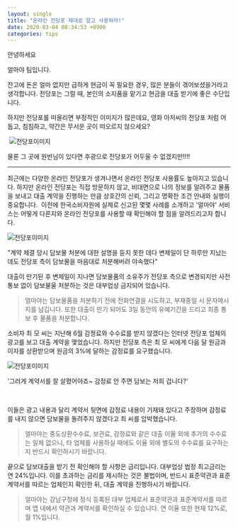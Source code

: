```yaml
---
layout: single
title: "온라인 전당포 제대로 알고 사용하자!"
date: 2020-03-04 08:34:53 +0900
categories: tips
---
```

안녕하세요

얼마야 팀입니다. 


잔고에 돈은 얼마 없지만 급하게 현금이 꼭 필요한 경우, 많은 분들이 겪어보셨을거라고 생각합니다.
전당포는 그럴 때, 본인의 소지품을 맡기고 현금을 대출 받기에 좋은 수단입니다. 


하지만 전당포를 떠올리면 부정적인 이미지가 많은데요, 
영화 아저씨의 전당포 처럼 어둡고, 침침하고, 약간은 무서운 곳이 떠오르지 않으세요? 

​
![전당포이미지]({{site.baseurl}}/assets/img/pawnshop.png)​


물론 그 곳에 원빈님이 있다면 후광으로 전당포가 어두울 수 없겠지만!!!!


------------------------


최근에는 다양한 온라인 전당포가 생겨나면서 온라인 전당포 사용률도 높아지고 있습니다. 하지만 온라인 전당포는 직접 방문하지 않고, 비대면으로 나의 정보를 알려주고 물품을 보내고 대출 계약을 진행하는 만큼 상호간의 신뢰, 그리고 명확한 조건 안내와 실행이 중요합니다. 
​
이전에 한국소비자원에 실제로 신고된 몇몇 사례를 소개하고 '얼마야' 서비스는 어떻게 다른지와 온라인 전당포를 사용할 때 확인해야 할 점을 알려드리고자 합니다. 

![전당포이미지]({{site.baseurl}}/assets/img/pawnshop_2.jpg)​
 

"계약 체결 당시 담보물 처분에 대한 설명을 듣지 못한 데다 변제일이 단 하루만 
지났는데도 전당포 측이 담보물을 마음대로 처분해버려 야속했다"


대출이 만기된 후 변제일이 지나면 담보물품의 소유주가 전당포 측으로 변경되지만 사전통보 없이 담보물울 처분하는 것은 대부업상 금지되어 있습니다. 


> 얼마야는 담보물품을 처분하기 전에 전화연결을 시도하고, 부재중일 시 문자메시지를 남깁니다. 또한 대출이 만기 되어도 3일 동안의 유예기간을 드리고 최종 통보 후 물품을 처분합니다. 


소비자 최 모 씨는 지난해 6월 감정료와 수수료를 받지 않겠다는 인터넷 전당포 업체의 광고를 보고 대출 계약을 맺었습니다. 하지만 전당포 측은 최 모 씨에게 다음 달 원금과 이자를 상환받으며 원금의 3%에 달하는 감정료를 요구했습니다. 

![전당포이미지]({{site.baseurl}}/assets/img/pawnshop_3.jpg)​​

'그러게 계약서를 잘 살폈어야죠~
감정료 안 주면 담보는 저희 겁니다?'

​

이들은 광고 내용과 달리 계약서 뒷면에 감정료 내용이 기재돼 있다고 주장하며 감정료를 내지 않으면 담보물을 돌려주지 않겠다고 최 씨를 압박했습니다. 



> 얼마야는 중도상환수수료, 보관료, 감정료와 같은 대출 이율 외에 추가의 수수료는 일체 없으니, 타 업체를 사용하실 때에도 이율 외에 별도의 수수료를 요구하는지 반드시 확인하시기 바랍니다. 

끝으로 담보대출을 받기 전 확인해야 할 사항은 금리입니다. 대부업상 법정 최고금리는 연 24%입니다. 이를 초과하는 금리를 제시하는 것은 불법이며,  반드시 표준약관과 표준계약서를 따르는 업체인지 확인한 뒤, 대출 계약을 진행하시기 바랍니다. 

> 얼마야는 강남구청에 정식 등록된 대부 업체로서 표준약관과 표준계약서를 따르며 앱 내에서 약관과 계약서를 확인하실 수 있습니다. 연 이율 또한 현재 12%로, 월 1%입니다.  